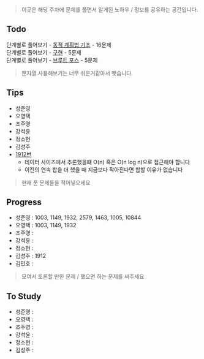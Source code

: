 > 이곳은 해당 주차에 문제를 풀면서 알게된 노하우 / 정보를 공유하는 공간입니다.

 ## Todo

 단계별로 풀어보기 - [동적 계획법 기초](https://www.acmicpc.net/step/16) - 16문제  
 단계별로 풀어보기 - [구현](https://www.acmicpc.net/step/17) - 5문제  
 단계별로 풀어보기 - [브루트 포스](https://www.acmicpc.net/step/22) - 5문제  

 > 문자열 사용해보기는 너무 쉬운거같아서 뺏습니다.

 ## Tips

 - 성준영
 - 오영택
 - 조주영
 - 강석윤
 - 정소현
 - 김성주
 - [1912번](https://github.com/sungjunyoung/algorithm-study/blob/master/week_3/1912_tjdwn9410.cpp)
    - 데이터 사이즈에서 추론했을떄 O(n) 혹은 O(n log n)으로 접근해야 합니다
    - 이전의 연속 합을 더 했을 때 지금보다 작아진다면 합할 이유가 없습니다

 > 현재 푼 문제들을 적어넣으세요

 ## Progress

 - 성준영 : 1003, 1149, 1932, 2579, 1463, 1005, 10844
 - 오영택 : 1003, 1149, 1932
 - 조주영 :
 - 강석윤 :
 - 정소현 :
 - 김성주 : 1912
 - 김민호 :

 > 모여서 토론할 만한 문제 / 했으면 하는 문제를 써주세요

 ## To Study

- 성준영 :
- 오영택 :
- 조주영 :
- 강석윤 :
- 정소현 :
- 김성주 :
